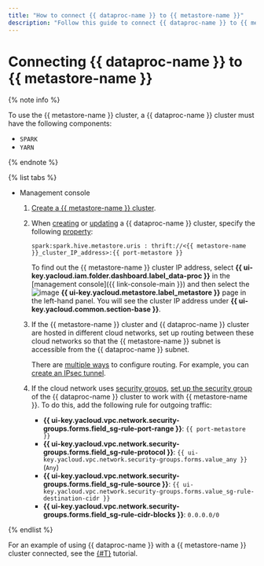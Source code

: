 ```yaml
---
title: "How to connect {{ dataproc-name }} to {{ metastore-name }}"
description: "Follow this guide to connect {{ dataproc-name }} to {{ metastore-name }}."
---
```


# Connecting {{ dataproc-name }} to {{ metastore-name }}

{% note info %}

To use the {{ metastore-name }} cluster, a {{ dataproc-name }} cluster must have the following components:

* `SPARK`
* `YARN`

{% endnote %}

{% list tabs %}

- Management console

   1. [Create a {{ metastore-name }} cluster](./cluster-create.md).
   1. When [creating](../cluster-create.md) or [updating](../cluster-update.md) a {{ dataproc-name }} cluster, specify the following [property](../../concepts/settings-list.md):

      ```text
      spark:spark.hive.metastore.uris : thrift://<{{ metastore-name }}_cluster_IP_address>:{{ port-metastore }}
      ```

      To find out the {{ metastore-name }} cluster IP address, select **{{ ui-key.yacloud.iam.folder.dashboard.label_data-proc }}** in the [management console]({{ link-console-main }}) and then select the ![image](../../../_assets/console-icons/database.svg) **{{ ui-key.yacloud.metastore.label_metastore }}** page in the left-hand panel. You will see the cluster IP address under **{{ ui-key.yacloud.common.section-base }}**.

   1. If the {{ metastore-name }} cluster and {{ dataproc-name }} cluster are hosted in different cloud networks, set up routing between these cloud networks so that the {{ metastore-name }} subnet is accessible from the {{ dataproc-name }} subnet.

      There are [multiple ways](../../../tutorials/routing/index.md) to configure routing. For example, you can [create an IPsec tunnel](../../../tutorials/routing/ipsec/ipsec-vpn.md).

   1. If the cloud network uses [security groups](../../../vpc/concepts/security-groups.md), [set up the security group](../../../vpc/operations/security-group-add-rule.md) of the {{ dataproc-name }} cluster to work with {{ metastore-name }}. To do this, add the following rule for outgoing traffic:

      * **{{ ui-key.yacloud.vpc.network.security-groups.forms.field_sg-rule-port-range }}**: `{{ port-metastore }}`
      * **{{ ui-key.yacloud.vpc.network.security-groups.forms.field_sg-rule-protocol }}**: `{{ ui-key.yacloud.vpc.network.security-groups.forms.value_any }}` (`Any`)
      * **{{ ui-key.yacloud.vpc.network.security-groups.forms.field_sg-rule-source }}**: `{{ ui-key.yacloud.vpc.network.security-groups.forms.value_sg-rule-destination-cidr }}`
      * **{{ ui-key.yacloud.vpc.network.security-groups.forms.field_sg-rule-cidr-blocks }}**: `0.0.0.0/0`

{% endlist %}

For an example of using {{ dataproc-name }} with a {{ metastore-name }} cluster connected, see the [{#T}](../../tutorials/dataproc-to-dataproc.md) tutorial.
